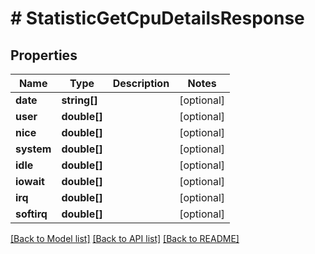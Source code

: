 # # StatisticGetCpuDetailsResponse

## Properties

Name | Type | Description | Notes
------------ | ------------- | ------------- | -------------
**date** | **string[]** |  | [optional]
**user** | **double[]** |  | [optional]
**nice** | **double[]** |  | [optional]
**system** | **double[]** |  | [optional]
**idle** | **double[]** |  | [optional]
**iowait** | **double[]** |  | [optional]
**irq** | **double[]** |  | [optional]
**softirq** | **double[]** |  | [optional]

[[Back to Model list]](../../README.md#models) [[Back to API list]](../../README.md#endpoints) [[Back to README]](../../README.md)
